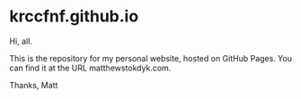 # krccfnf.github.io

Hi, all.

This is the repository for my personal website, hosted on GitHub Pages. You can find it at the URL matthewstokdyk.com.

Thanks,
Matt
